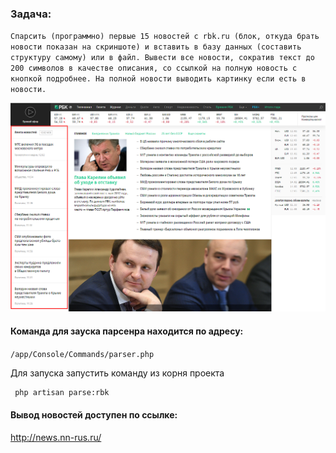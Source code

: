 ### Задача:
``Спарсить (программно) первые 15 новостей с rbk.ru (блок, откуда брать новости показан на скриншоте) и вставить в базу данных (составить структуру самому) или в файл. Вывести все новости, сократив текст до 200 символов в качестве описания, со ссылкой на полную новость с кнопкой подробнее. На полной новости выводить картинку если есть в новости.``

![alt text](public/htmlimage.jpg)

#### Команда для зауска парсенра находится по адресу:
`/app/Console/Commands/parser.php`

Для запуска запустить команду из корня проекта
```bash
 php artisan parse:rbk
```

#### Вывод новостей доступен по ссылке:
http://news.nn-rus.ru/